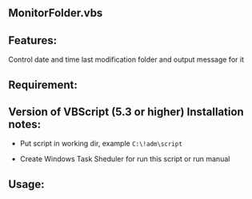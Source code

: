 MonitorFolder.vbs
-----------------

Features:
---------
Control  date and time last modification folder and output message for it

Requirement:
------------
Version of VBScript (5.3 or higher)
Installation notes:
-------------------

- Put script in working dir, example `C:\!adm\script`

- Create Windows Task Sheduler for run this script or run manual


Usage:
----------
